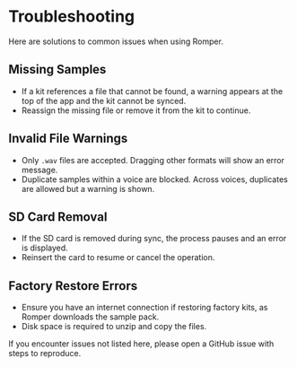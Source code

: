 # Troubleshooting

Here are solutions to common issues when using Romper.

## Missing Samples

- If a kit references a file that cannot be found, a warning appears at the top of the app and the kit cannot be synced.
- Reassign the missing file or remove it from the kit to continue.

## Invalid File Warnings

- Only `.wav` files are accepted. Dragging other formats will show an error message.
- Duplicate samples within a voice are blocked. Across voices, duplicates are allowed but a warning is shown.

## SD Card Removal

- If the SD card is removed during sync, the process pauses and an error is displayed.
- Reinsert the card to resume or cancel the operation.

## Factory Restore Errors

- Ensure you have an internet connection if restoring factory kits, as Romper downloads the sample pack.
- Disk space is required to unzip and copy the files.

If you encounter issues not listed here, please open a GitHub issue with steps to reproduce.
